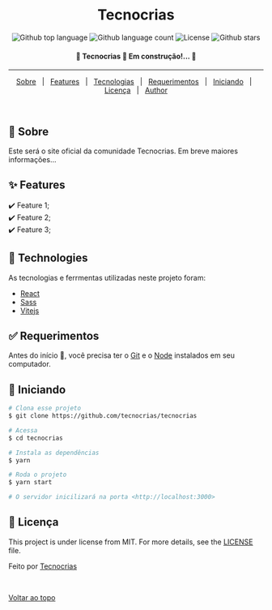 <!-- <div align="center" id="top">
  <img src="./.github/app.gif" alt="Tecnocrias" />

  &#xa0;

  <!-- <a href="https://tecnocrias.netlify.app">Demo</a>
</div> -->

<h1 align="center">Tecnocrias</h1>

<p align="center">
  <img alt="Github top language" src="https://img.shields.io/github/languages/top/tecnocrias/tecnocrias?color=00fda1">
  <img alt="Github language count" src="https://img.shields.io/github/languages/count/tecnocrias/tecnocrias?color=00fda1">
  <img alt="License" src="https://img.shields.io/github/license/tecnocrias/tecnocrias?color=00fda1">
<img alt="Github stars" src="https://img.shields.io/github/stars/tecnocrias/tecnocrias?color=00fda1" />
</p>

<h4 align="center">
	🚧  Tecnocrias 🚀 Em construção!...  🚧
</h4>

<hr>

<p align="center">
  <a href="#dart-about">Sobre</a> &#xa0; | &#xa0;
  <a href="#sparkles-features">Features</a> &#xa0; | &#xa0;
  <a href="#rocket-technologies">Tecnologias</a> &#xa0; | &#xa0;
  <a href="#white_check_mark-requirements">Requerimentos</a> &#xa0; | &#xa0;
  <a href="#checkered_flag-starting">Iniciando</a> &#xa0; | &#xa0;
  <a href="#memo-license">Licença</a> &#xa0; | &#xa0;
  <a href="https://github.com/tecnocrias" target="_blank">Author</a>
</p>

<br>

## :dart: Sobre

Este será o site oficial da comunidade Tecnocrias. Em breve maiores informações...

## :sparkles: Features

:heavy_check_mark: Feature 1;\
:heavy_check_mark: Feature 2;\
:heavy_check_mark: Feature 3;

## :rocket: Technologies

As tecnologias e ferrmentas utilizadas neste projeto foram:

- [React](https://pt-br.reactjs.org/)
- [Sass](https://sass-lang.com/)
- [Vitejs](https://vitejs.dev/)

## :white_check_mark: Requerimentos

Antes do início :checkered_flag:, você precisa ter o [Git](https://git-scm.com) e o [Node](https://nodejs.org/en/) instalados em seu computador.

## :checkered_flag: Iniciando

```bash
# Clona esse projeto
$ git clone https://github.com/tecnocrias/tecnocrias

# Acessa
$ cd tecnocrias

# Instala as dependências
$ yarn

# Roda o projeto
$ yarn start

# O servidor inicilizará na porta <http://localhost:3000>
```

## :memo: Licença

This project is under license from MIT. For more details, see the [LICENSE](LICENSE.md) file.

Feito por <a href="https://github.com/tecnocrias" target="_blank">Tecnocrias</a>

&#xa0;

<a href="#top">Voltar ao topo</a>
